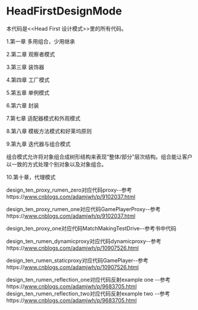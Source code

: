 # HeadFirstDesignMode


本代码是<<Head First 设计模式>>里的所有代码。


1.第一章 多用组合，少用继承

2.第二章 观察者模式 

3.第三章 装饰器

4.第四章 工厂模式 

5.第五章 单例模式

6.第六章 封装

7.第七章 适配器模式和外观模式

8.第八章 模板方法模式和好莱坞原则

9.第九章 迭代器与组合模式

组合模式允许将对象组合成树形结构来表现“整体/部分”层次结构。组合能让客户以一致的方式处理个别对象以及对象组合。

10.第十章，代理模式

design_ten_proxy_rumen_zero对应代码proxy--参考https://www.cnblogs.com/adamjwh/p/9102037.html

design_ten_proxy_rumen_one对应代码GamePlayerProxy--参考https://www.cnblogs.com/adamjwh/p/9102037.html

design_ten_proxy_one对应代码MatchMakingTestDrive--参考书中代码

design_ten_rumen_dynamicproxy对应代码dynamicproxy--参考https://www.cnblogs.com/adamjwh/p/10907526.html

design_ten_rumen_staticproxy对应代码GamePlayer--参考https://www.cnblogs.com/adamjwh/p/10907526.html

design_ten_rumen_reflection_one对应代码反射example one --参考https://www.cnblogs.com/adamjwh/p/9683705.html
design_ten_rumen_reflection_two对应代码反射example two --参考https://www.cnblogs.com/adamjwh/p/9683705.html
